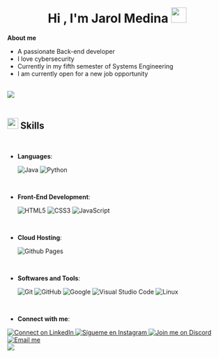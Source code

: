 <h1 align="center"><b>Hi , I'm Jarol Medina </b><img src="https://media.giphy.com/media/hvRJCLFzcasrR4ia7z/giphy.gif" width="35"></h1>




<b>
About me
</b>

- A passionate Back-end developer
- I love cybersecurity
- Currently in my fifth semester of Systems Engineering
- I am currently open for a new job opportunity
<br><br>

<img src="https://user-images.githubusercontent.com/73097560/115834477-dbab4500-a447-11eb-908a-139a6edaec5c.gif"><br><br>

## <img src="https://media2.giphy.com/media/QssGEmpkyEOhBCb7e1/giphy.gif?cid=ecf05e47a0n3gi1bfqntqmob8g9aid1oyj2wr3ds3mg700bl&rid=giphy.gif" width ="25"><b> Skills</b>
<br>

<p align="center">

- **Languages**:
    
    ![Java](https://img.shields.io/badge/Java-%23ED8B00.svg?style=for-the-badge&logo=coffeescript&logoColor=white
)
    ![Python](https://img.shields.io/badge/Python%20-%2314354C.svg?style=for-the-badge&logo=python&logoColor=white)

<br>   
    
- **Front-End Development**:

   ![HTML5](https://img.shields.io/badge/HTML5%20-%23E34F26.svg?style=for-the-badge&logo=html5&logoColor=white)
   ![CSS3](https://img.shields.io/badge/CSS%20-%231572B6.svg?style=for-the-badge&logo=css3&logoColor=white)
   ![JavaScript](https://img.shields.io/badge/JavaScript%20-%23F7DF1E.svg?style=for-the-badge&logo=javascript&logoColor=black)

<br>

- **Cloud Hosting**:

    ![Github Pages](https://img.shields.io/badge/GitHub%20Pages-%23327FC7.svg?style=for-the-badge&logo=github&logoColor=white)
    
<br>

- **Softwares and Tools**:

    ![Git](https://img.shields.io/badge/git-%23F05033.svg?style=for-the-badge&logo=git&logoColor=white)
    ![GitHub](https://img.shields.io/badge/github-%23121011.svg?style=for-the-badge&logo=github&logoColor=white)
    ![Google](https://img.shields.io/badge/google-%234285F4.svg?style=for-the-badge&logo=google&logoColor=white)
    ![Visual Studio Code](https://img.shields.io/badge/Visual%20Studio%20Code-0078d7.svg?style=for-the-badge&logo=visual-studio-code&logoColor=white)
    ![Linux](https://img.shields.io/badge/Linux-FCC624?style=for-the-badge&logo=linux&logoColor=black) 

<br>   
    
- **Connect with me**:
<a href="https://linkedin.com/in/jarol-medina-1215962b0" target="_blank">
  <img src="https://img.shields.io/badge/LinkedIn-0A66C2?style=for-the-badge&logo=linkedin&logoColor=white" alt="Connect on LinkedIn">
</a>
<a href="https://instagram.com/jarol9625" target="_blank">
  <img src="https://img.shields.io/badge/Instagram-E4405F?style=for-the-badge&logo=instagram&logoColor=white" alt="Sígueme en Instagram">
</a>
<a href="https://discord.com/users/WebSocT" target="_blank">
  <img src="https://img.shields.io/badge/Discord-5865F2?style=for-the-badge&logo=discord&logoColor=white" alt="Join me on Discord">
</a>
<a href="mailto:jarolmedina41@gmail.com" target="_blank">
  <img src="https://img.shields.io/badge/Gmail-D14836?style=for-the-badge&logo=gmail&logoColor=white" alt="Email me">
</a>
<br>

<img src="https://user-images.githubusercontent.com/73097560/115834477-dbab4500-a447-11eb-908a-139a6edaec5c.gif">
